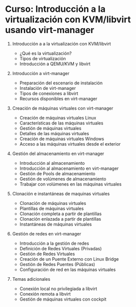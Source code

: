 # Curso: Introducción a la virtualización con KVM/libvirt usando virt-manager

1. Introducción a a la virtualización con KVM/libvirt
    * ¿Qué es la virtualización?
	* Tipos de virtualización
	* Introducción a QEMU/KVM y libvirt

2. Introducción a virt-manager
    * Preparación del escenario de instalación
    * Instalación de virt-manager
    * Tipos de conexiones a libvirt
    * Recursos disponibles en virt-manager

3. Creación de máquinas virtuales con virt-manager
    * Creación de máquinas virtuales Linux
    * Características de las máquinas virtuales
    * Gestión de máquinas virtuales
    * Detalles de las máquinas virtuales
    * Creación de máquinas virtuales Windows
    * Acceso a las máquinas virtuales desde el exterior

4. Gestión del almacenamiento en virt-manager
    * Introducción al almacenamiento
    * Introducción al almacenamiento en virt-manager
    * Gestión de Pools de almacenamiento
    * Gestión de volúmenes de almacenamiento
    * Trabajar con volúmenes en las máquinas virtuales

5. Clonación e instantáneas de maquinas virtuales
    * Clonación de máquinas virtuales
    * Plantillas de máquinas virtuales
    * Clonación completa a partir de plantillas
    * Clonación enlazada a partir de plantillas
    * Instantáneas de máquinas virtuales

6. Gestión de redes en virt-manager
    * Introducción a la gestión de redes
    * Definición de Redes Virtuales (Privadas)
    * Gestión de Redes Virtuales
    * Creación de un Puente Externo con Linux Bridge
    * Gestión de Redes Puentes (Públicas)
    * Configuración de red en las máquinas virtuales

7. Temas adicionales
    * Conexión local no privilegiada a libvirt
    * Conexión remota a libvirt
    * Gestión de máquinas virtuales con cockpit

